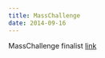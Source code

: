```yaml
---
title: MassChallenge
date: 2014-09-16
---
```


MassChallenge finalist [link]( http://masschallenge.org/startups/2015/profile/aquafresco )

